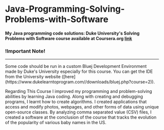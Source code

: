 # Java-Programming-Solving-Problems-with-Software

#### My Java programming code solutions: Duke University's Solving Problems with Software course available at Coursera.org [link](https://www.coursera.org/learn/java-programming)

### !Important Note!
<hr>
Some code should be run in a custom Bluej Development Environment made by Duke's University especially for this course. You can get the IDE from the University website ([here](https://www.dukelearntoprogram.com//downloads/bluej.php?course=2)).
<br>

Regarding This Course
I improved my programming and problem-solving abilities by learning Java coding. Along with creating and debugging programs, I learnt how to create algorithms. I created applications that access and modify photos, webpages, and other forms of data using unique open-source classes. By analyzing comma separated value (CSV) files, I created a software at the conclusion of the course that tracks the evolution of the popularity of various baby names in the US.

